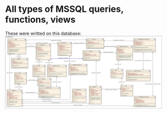 # All types of MSSQL queries, functions, views

These were writted on this database:
![alt text](MobileNetwork.jpg)
